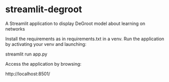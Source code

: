 # streamlit-degroot
A Streamlit application to display DeGroot model about learning on networks

Install the requirements as in requirements.txt in a venv.
Run the application by activating your venv and launching:

streamlit run app.py

Access the application by browsing:

http://localhost:8501/